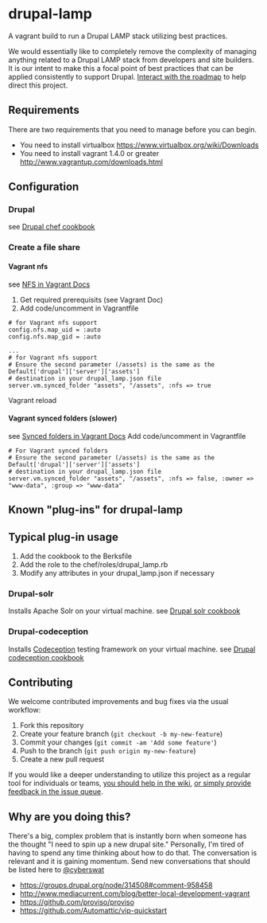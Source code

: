 drupal-lamp
=================

A vagrant build to run a Drupal LAMP stack utilizing best practices.

We would essentially like to completely remove the complexity of managing anything related to a Drupal LAMP stack from developers and site builders. It is our intent to make this a focal point of best practices that can be applied consistently to support Drupal.  [Interact with the roadmap](https://github.com/newmediadenver/drupal-lamp/issues/milestones) to help direct this project.

Requirements
------------
There are two requirements that you need to manage before you can begin.
* You need to install virtualbox https://www.virtualbox.org/wiki/Downloads
* You need to install vagrant 1.4.0 or greater http://www.vagrantup.com/downloads.html

Configuration
-------------
### Drupal
see [Drupal chef cookbook](http://github.com/newmediadenver/drupal)

### Create a file share

#### Vagrant nfs
see [NFS in Vagrant Docs](https://docs.vagrantup.com/v2/synced-folders/nfs.html)

1. Get required prerequisits (see Vagrant Doc)
2. Add code/uncomment in Vagrantfile
````
# for Vagrant nfs support
config.nfs.map_uid = :auto
config.nfs.map_gid = :auto

...
# for Vagrant nfs support
# Ensure the second parameter (/assets) is the same as the Default['drupal']['server']['assets'] 
# destination in your drupal_lamp.json file
server.vm.synced_folder "assets", "/assets", :nfs => true 
````
Vagrant reload

#### Vagrant synced folders (slower)
see [Synced folders in Vagrant Docs](https://docs.vagrantup.com/v2/synced-folders/basic_usage.html)
Add code/uncomment in Vagrantfile
````
# For Vagrant synced folders
# Ensure the second parameter (/assets) is the same as the Default['drupal']['server']['assets'] 
# destination in your drupal_lamp.json file
server.vm.synced_folder "assets", "/assets", :nfs => false, :owner => "www-data", :group => "www-data"
````


Known "plug-ins" for drupal-lamp
--------------------------------
## Typical plug-in usage
1. Add the cookbook to the Berksfile
2. Add the role to the chef/roles/drupal_lamp.rb
3. Modify any attributes in your drupal_lamp.json if necessary

### Drupal-solr
Installs Apache Solr on your virtual machine.
see [Drupal solr cookbook](http://github.com/arknoll/drupal)

### Drupal-codeception
Installs [Codeception](http://codeception.com/) testing framework on your virtual machine.
see [Drupal codeception cookbook](http://github.com/arknoll/drupal-codeception)


Contributing
------------

We welcome contributed improvements and bug fixes via the usual workflow:

1. Fork this repository
2. Create your feature branch (`git checkout -b my-new-feature`)
3. Commit your changes (`git commit -am 'Add some feature'`)
4. Push to the branch (`git push origin my-new-feature`)
5. Create a new pull request


If you would like a deeper understanding to utilize this project as a regular tool for individuals or teams, [you should help in the wiki](https://github.com/newmediadenver/drupal-lamp/wiki/_pages), [or simply provide feedback in the issue queue](https://github.com/newmediadenver/drupal-lamp/issues).
## Why are you doing this? ##
There's a big, complex problem that is instantly born when someone has the thought "I need to spin up a new drupal site."  Personally, I'm tired of having to spend any time thinking about how to do that. The conversation is relevant and it is gaining momentum. Send new conversations that should be listed here to [@cyberswat](https://twitter.com/cyberswat)

* https://groups.drupal.org/node/314508#comment-958458
* http://www.mediacurrent.com/blog/better-local-development-vagrant
* https://github.com/proviso/proviso
* https://github.com/Automattic/vip-quickstart
